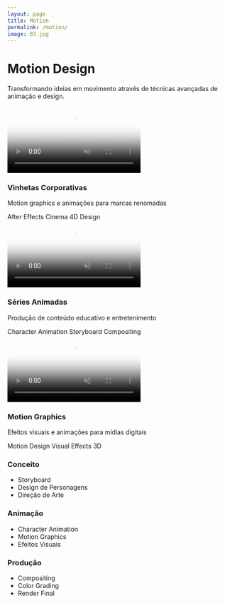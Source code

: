```yaml
---
layout: page
title: Motion
permalink: /motion/
image: 03.jpg
---
```


<div class="page-hero">
  <div class="hero-content">
    <h1>Motion Design</h1>
    <p class="hero-text">Transformando ideias em movimento através de técnicas avançadas de animação e design.</p>
  </div>
</div>

<div class="card-grid">
  <div class="base-card">
    <div class="media-container">
      <video class="preview-video" poster="/images/motion/project1-thumb.jpg" loop muted>
        <source src="/videos/motion/project1.mp4" type="video/mp4">
      </video>
      <div class="play-overlay">
        <i class="icon-play"></i>
      </div>
    </div>
    <div class="card-content">
      <h3>Vinhetas Corporativas</h3>
      <p>Motion graphics e animações para marcas renomadas</p>
      <div class="tags">
        <span class="tag">After Effects</span>
        <span class="tag">Cinema 4D</span>
        <span class="tag">Design</span>
      </div>
    </div>
  </div>

  <div class="base-card featured">
    <div class="media-container">
      <video class="preview-video" poster="/images/motion/project2-thumb.jpg" loop muted>
        <source src="/videos/motion/project2.mp4" type="video/mp4">
      </video>
      <div class="play-overlay">
        <i class="icon-play"></i>
      </div>
    </div>
    <div class="card-content">
      <h3>Séries Animadas</h3>
      <p>Produção de conteúdo educativo e entretenimento</p>
      <div class="tags">
        <span class="tag">Character Animation</span>
        <span class="tag">Storyboard</span>
        <span class="tag">Compositing</span>
      </div>
    </div>
  </div>

  <div class="base-card">
    <div class="media-container">
      <video class="preview-video" poster="/images/motion/project3-thumb.jpg" loop muted>
        <source src="/videos/motion/project3.mp4" type="video/mp4">
      </video>
      <div class="play-overlay">
        <i class="icon-play"></i>
      </div>
    </div>
    <div class="card-content">
      <h3>Motion Graphics</h3>
      <p>Efeitos visuais e animações para mídias digitais</p>
      <div class="tags">
        <span class="tag">Motion Design</span>
        <span class="tag">Visual Effects</span>
        <span class="tag">3D</span>
      </div>
    </div>
  </div>
</div>

<div class="expertise-grid">
  <div class="expertise-card">
    <i class="icon-concept"></i>
    <h3>Conceito</h3>
    <ul>
      <li>Storyboard</li>
      <li>Design de Personagens</li>
      <li>Direção de Arte</li>
    </ul>
  </div>
  
  <div class="expertise-card">
    <i class="icon-animation"></i>
    <h3>Animação</h3>
    <ul>
      <li>Character Animation</li>
      <li>Motion Graphics</li>
      <li>Efeitos Visuais</li>
    </ul>
  </div>
  
  <div class="expertise-card">
    <i class="icon-production"></i>
    <h3>Produção</h3>
    <ul>
      <li>Compositing</li>
      <li>Color Grading</li>
      <li>Render Final</li>
    </ul>
  </div>
</div>

<script>
document.addEventListener('DOMContentLoaded', () => {
  const videos = document.querySelectorAll('.preview-video');
  
  videos.forEach(video => {
    const container = video.closest('.media-container');
    
    container.addEventListener('mouseenter', () => {
      video.play();
    });
    
    container.addEventListener('mouseleave', () => {
      video.pause();
      video.currentTime = 0;
    });
  });
});
</script>
